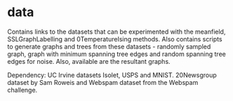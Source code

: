 # data
Contains links to the datasets that can be experimented with the meanfield, SSLGraphLabelling and 0TemperatureIsing methods.
Also contains scripts to generate graphs and trees from these datasets - randomly sampled graph, graph with minimum spanning tree edges and random spanning tree edges for noise. Also, available are the resultant graphs.

Dependency: UC Irvine datasets Isolet, USPS and MNIST. 20Newsgroup dataset by Sam Roweis and Webspam dataset from the Webspam challenge.
